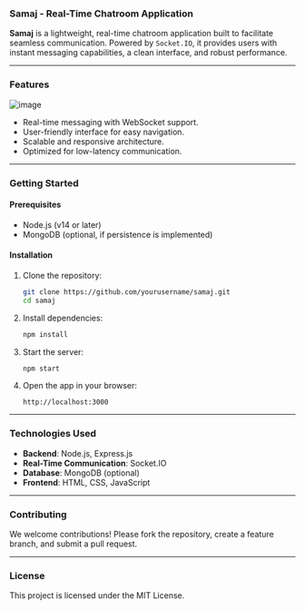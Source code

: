 ### Samaj - Real-Time Chatroom Application

**Samaj** is a lightweight, real-time chatroom application built to facilitate seamless communication. Powered by `Socket.IO`, it provides users with instant messaging capabilities, a clean interface, and robust performance.

---

### **Features**

![image](https://github.com/user-attachments/assets/2e276e94-020b-4c1d-9206-9efdafd38403)


- Real-time messaging with WebSocket support.
- User-friendly interface for easy navigation.
- Scalable and responsive architecture.
- Optimized for low-latency communication.

---

### **Getting Started**

#### **Prerequisites**
- Node.js (v14 or later)
- MongoDB (optional, if persistence is implemented)

#### **Installation**
1. Clone the repository:
   ```bash
   git clone https://github.com/yourusername/samaj.git
   cd samaj
   ```

2. Install dependencies:
   ```bash
   npm install
   ```

3. Start the server:
   ```bash
   npm start
   ```

4. Open the app in your browser:
   ```
   http://localhost:3000
   ```

---

### **Technologies Used**
- **Backend**: Node.js, Express.js
- **Real-Time Communication**: Socket.IO
- **Database**: MongoDB (optional)
- **Frontend**: HTML, CSS, JavaScript

---

### **Contributing**
We welcome contributions! Please fork the repository, create a feature branch, and submit a pull request.

---

### **License**
This project is licensed under the MIT License.
